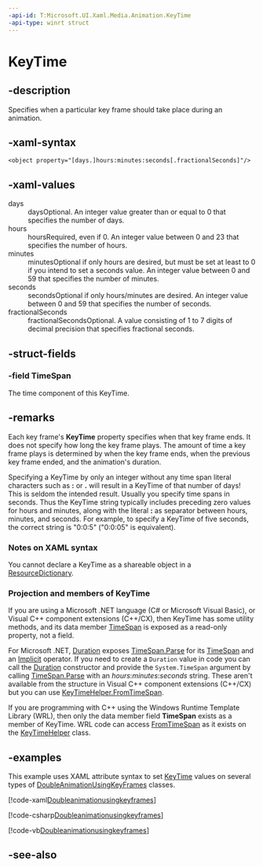 ```yaml
---
-api-id: T:Microsoft.UI.Xaml.Media.Animation.KeyTime
-api-type: winrt struct
---
```


<!-- Structure syntax.
public struct KeyTime 
-->

# KeyTime

## -description
Specifies when a particular key frame should take place during an animation.
## -xaml-syntax
```xaml
<object property="[days.]hours:minutes:seconds[.fractionalSeconds]"/>
```


## -xaml-values
<dl><dt>days</dt><dd>daysOptional. An integer value greater than or equal to 0 that specifies the number of days.</dd>
<dt>hours</dt><dd>hoursRequired, even if 0. An integer value between 0 and 23 that specifies the number of hours.</dd>
<dt>minutes</dt><dd>minutesOptional if only hours are desired, but must be set at least to 0 if you intend to set a seconds value. An integer value between 0 and 59 that specifies the number of minutes.</dd>
<dt>seconds</dt><dd>secondsOptional if only hours/minutes are desired. An integer value between 0 and 59 that specifies the number of seconds.</dd>
<dt>fractionalSeconds</dt><dd>fractionalSecondsOptional. A value consisting of 1 to 7 digits of decimal precision that specifies fractional seconds.</dd>
</dl>

## -struct-fields

### -field TimeSpan
The time component of this KeyTime.
    

## -remarks
Each key frame's **KeyTime** property specifies when that key frame ends. It does not specify how long the key frame plays. The amount of time a key frame plays is determined by when the key frame ends, when the previous key frame ended, and the animation's duration.

Specifying a KeyTime by only an integer without any time span literal characters such as **:** or **.** will result in a KeyTime of that number of days! This is seldom the intended result. Usually you specify time spans in seconds. Thus the KeyTime string typically includes preceding zero values for hours and minutes, along with the literal **:** as separator between hours, minutes, and seconds. For example, to specify a KeyTime of five seconds, the correct string is "0:0:5" ("0:0:05" is equivalent).

### Notes on XAML syntax

You cannot declare a KeyTime as a shareable object in a [ResourceDictionary](../microsoft.ui.xaml/resourcedictionary.md).

### Projection and members of KeyTime

If you are using a Microsoft .NET language (C# or Microsoft Visual Basic), or Visual C++ component extensions (C++/CX), then KeyTime has some utility methods, and its data member [TimeSpan](/windows/windows-app-sdk/api/winrt/microsoft.ui.xaml.media.animation.keytime.timespan?view=windows-app-sdk-0.8) is exposed as a read-only property, not a field.

For Microsoft .NET, [Duration](../microsoft.ui.xaml/duration.md) exposes [TimeSpan.Parse](/dotnet/api/system.timespan.parse?view=dotnet-uwp-10.0&preserve-view=true) for its [TimeSpan](/dotnet/api/windows.ui.xaml.duration.timespan?view=dotnet-uwp-10.0) and an [Implicit](/dotnet/api/windows.ui.xaml.duration.op_implicit?view=dotnet-uwp-10.0&preserve-view=true) operator. If you need to create a `Duration` value in code you can call the [Duration](duration_duration.md) constructor and provide the `System.TimeSpan` argument by calling [TimeSpan.Parse](/dotnet/api/system.timespan.parse) with an _hours_:_minutes_:_seconds_ string. These aren't available from the structure in Visual C++ component extensions (C++/CX) but you can use [KeyTimeHelper.FromTimeSpan](keytimehelper_fromtimespan_845885131.md). 

If you are programming with C++ using the Windows Runtime Template Library (WRL), then only the data member field **TimeSpan** exists as a member of KeyTime. WRL code can access [FromTimeSpan](keytimehelper_fromtimespan_845885131.md) as it exists on the [KeyTimeHelper](keytimehelper.md) class.

## -examples
This example uses XAML attribute syntax to set [KeyTime](doublekeyframe_keytime.md) values on several types of [DoubleAnimationUsingKeyFrames](doubleanimationusingkeyframes.md) classes.



[!code-xaml[Doubleanimationusingkeyframes](../microsoft.ui.xaml.media.animation/code/doubleanimationusingkeyframes/csharp/Page.xaml#SnippetDoubleanimationusingkeyframes)]

[!code-csharp[Doubleanimationusingkeyframes](../microsoft.ui.xaml.media.animation/code/doubleanimationusingkeyframes2/csharp/Page.xaml.cs#SnippetDoubleanimationusingkeyframes2)]

[!code-vb[Doubleanimationusingkeyframes](../microsoft.ui.xaml.media.animation/code/doubleanimationusingkeyframes2/vbnet/Page.xaml.vb#SnippetDoubleanimationusingkeyframes2)]

## -see-also
